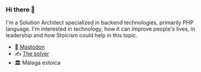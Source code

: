 ### Hi there 👋

I'm a Solution Architect specialized in backend technologies, primarily PHP language. I'm interested in technology, how it can improve people's lives, in leadership and how Stoicism could help in this topic.

- 🦣 <a rel="me" href="https://malaga.social/@kerunaru">Mastodon</a>
- ✍️ <a href="https://kerunaru.substack.com">The solver</a>
- 🏛️ Málaga estoica
